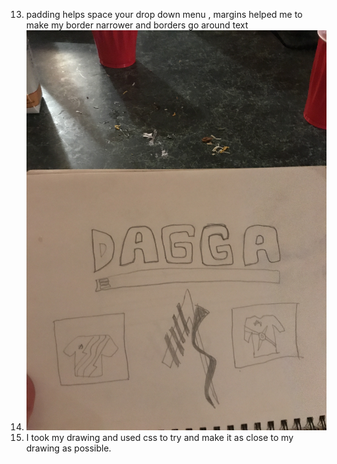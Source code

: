 13. padding helps space your drop down menu , margins helped me to make my border narrower and borders go around text
14. <img src="./images/IMG_4739.JPG">
15. I took my drawing and used css to try and make it as close to my drawing as possible.
